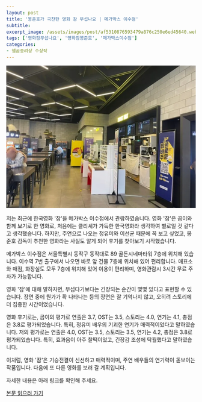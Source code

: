 ```yaml
---
layout: post
title: '봉준호가 극찬한 영화 잠 무섭나요 | 메가박스 이수점'
subtitle: 
excerpt_image: /assets/images/post/af5310876593479a876c250e6ed45640.webp
tags: ['영화잠무섭나요', '영화잠봉준호', '메가박스이수점']
categories: 
- 햄곰종려상 수상작
---
```


![메인 이미지](/assets/images/post/af5310876593479a876c250e6ed45640.webp)

저는 최근에 한국영화 '잠'을 메가박스 이수점에서 관람하였습니다. 영화 '잠'은 곰이와 함께 보기로 한 영화로, 처음에는 클리셰가 가득한 한국영화라 생각하여 별로일 것 같다고 생각했습니다. 하지만, 주연으로 나오는 정유미와 이선균 때문에 꼭 보고 싶었고, 봉준호 감독이 추천한 영화라는 사실도 알게 되어 후기를 찾아보기 시작했습니다.

메가박스 이수점은 서울특별시 동작구 동작대로 89 골든시네마타워 7층에 위치해 있습니다. 이수역 7번 출구에서 나오면 바로 앞 건물 7층에 위치해 있어 편리합니다. 매표소와 매점, 화장실도 모두 7층에 위치해 있어 이용이 편리하며, 영화관람시 3시간 무료 주차가 가능합니다.

영화 '잠'에 대해 말하자면, 무섭다기보다는 긴장되는 순간이 몇몇 있다고 표현할 수 있습니다. 장면 중에 뭔가가 확 나타나는 등의 장면은 잘 기억나지 않고, 오히려 스토리에 더 집중한 시간이었습니다.

영화 후기로는, 곰이의 평가로 연출은 3.7, OST는 3.5, 스토리는 4.0, 연기는 4.1, 총점은 3.8로 평가되었습니다. 특히, 정유미 배우의 기괴한 연기가 매력적이었다고 말하였습니다. 저의 평가로는 연출은 4.0, OST는 3.5, 스토리는 3.5, 연기는 4.2, 총점은 3.8로 평가되었습니다. 특히, 효과음이 아주 찰떡이었고, 긴장감 조성에 탁월했다고 말하였습니다.

이처럼, 영화 '잠'은 기승전결이 신선하고 매력적이며, 주연 배우들의 연기력이 돋보이는 작품입니다. 다음에 또 다른 영화를 보러 갈 계획입니다. 

자세한 내용은 아래 링크를 확인해 주세요.

[본문 읽으러 가기](https://m.blog.naver.com/ham_eaten_jellybear/223225215978)
